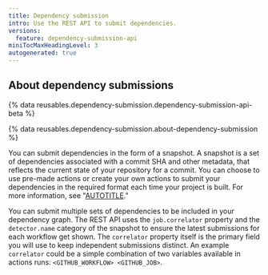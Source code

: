 ```yaml
---
title: Dependency submission
intro: Use the REST API to submit dependencies.
versions:
  feature: dependency-submission-api
miniTocMaxHeadingLevel: 3
autogenerated: true
---
```


## About dependency submissions

{% data reusables.dependency-submission.dependency-submission-api-beta %}

{% data reusables.dependency-submission.about-dependency-submission %}

You can submit dependencies in the form of a snapshot. A snapshot is a set of dependencies associated with a commit SHA and other metadata, that reflects the current state of your repository for a commit.  You can choose to use pre-made actions or create your own actions to submit your dependencies in the required format each time your project is built. For more information, see "[AUTOTITLE](/code-security/supply-chain-security/understanding-your-software-supply-chain/using-the-dependency-submission-api)."

You can submit multiple sets of dependencies to be included in your dependency graph. The REST API uses the `job.correlator` property and the `detector.name` category of the snapshot to ensure the latest submissions for each workflow get shown. The `correlator` property itself is the primary field you will use to keep independent submissions distinct. An example `correlator` could be a simple combination of two variables available in actions runs: `<GITHUB_WORKFLOW> <GITHUB_JOB>`.


<!-- Content after this section is automatically generated -->
